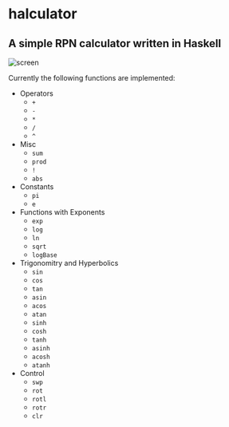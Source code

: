# halculator
A simple RPN calculator written in Haskell
---

![screen](https://cloud.githubusercontent.com/assets/11040405/22739387/bb2035a8-ee0b-11e6-918c-2bde440c2c97.gif)

Currently the following functions are implemented:

* Operators
  * `+`
  * `-`
  * `*`
  * `/`
  * `^`
* Misc
  * `sum`
  * `prod`
  * `!`
  * `abs`
* Constants
  * `pi`
  * `e`
* Functions with Exponents
  * `exp`
  * `log`
  * `ln`
  * `sqrt`
  * `logBase`
* Trigonomitry and Hyperbolics
  * `sin`
  * `cos`
  * `tan`
  * `asin`
  * `acos`
  * `atan`
  * `sinh`
  * `cosh`
  * `tanh`
  * `asinh`
  * `acosh`
  * `atanh`
* Control
  * `swp`
  * `rot`
  * `rotl`
  * `rotr`
  * `clr`